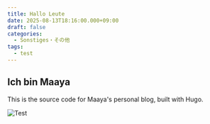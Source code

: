 ```yaml
---
title: Hallo Leute
date: 2025-08-13T18:16:00.000+09:00
draft: false
categories:
  - Sonstiges・その他
tags:
  - test
---
```

## Ich bin Maaya

This is the source code for Maaya's personal blog, built with Hugo.

![Test](/images/uploads/326846638_733382551687560_7381539404353796939_n.jpg "Test")
